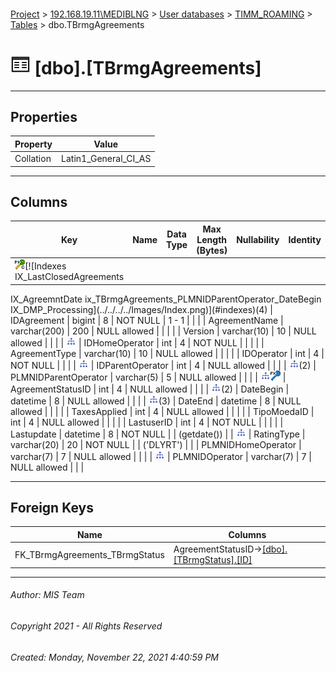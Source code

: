 #### 

[Project](../../../../index.md) > [192.168.19.11\\MEDIBLNG](../../../index.md) > [User databases](../../index.md) > [TIMM_ROAMING](../index.md) > [Tables](Tables.md) > dbo.TBrmgAgreements

# ![Tables](../../../../Images/Table32.png) [dbo].[TBrmgAgreements]

---

## <a name="#properties"></a>Properties

| Property | Value |
|---|---|
| Collation | Latin1_General_CI_AS |


---

## <a name="#columns"></a>Columns

| Key | Name | Data Type | Max Length (Bytes) | Nullability | Identity | Default |
|---|---|---|---|---|---|---|
| [![Cluster Primary Key PK_TBrmgAgreements: IDAgreement](../../../../Images/pkcluster.png)](#indexes)[![Indexes IX_LastClosedAgreements
IX_AgreemntDate
ix_TBrmgAgreements_PLMNIDParentOperator_DateBegin
IX_DMP_Processing](../../../../Images/Index.png)](#indexes)(4) | IDAgreement | bigint | 8 | NOT NULL | 1 - 1 |  |
|  | AgreementName | varchar(200) | 200 | NULL allowed |  |  |
|  | Version | varchar(10) | 10 | NULL allowed |  |  |
| [![Indexes ix_TBrmgAgreements_PLMNIDParentOperator_DateBegin](../../../../Images/Index.png)](#indexes) | IDHomeOperator | int | 4 | NOT NULL |  |  |
|  | AgreementType | varchar(10) | 10 | NULL allowed |  |  |
|  | IDOperator | int | 4 | NOT NULL |  |  |
| [![Indexes ix_TBrmgAgreements_PLMNIDParentOperator_DateBegin](../../../../Images/Index.png)](#indexes) | IDParentOperator | int | 4 | NULL allowed |  |  |
| [![Indexes IX_AgreemntDate
ix_TBrmgAgreements_PLMNIDParentOperator_DateBegin](../../../../Images/Index.png)](#indexes)(2) | PLMNIDParentOperator | varchar(5) | 5 | NULL allowed |  |  |
| [![Indexes IX_LastClosedAgreements](../../../../Images/Index.png)](#indexes)[![Foreign Keys FK_TBrmgAgreements_TBrmgStatus: [dbo].[TBrmgStatus].AgreementStatusID](../../../../Images/fk.png)](#foreignkeys) | AgreementStatusID | int | 4 | NULL allowed |  |  |
| [![Indexes IX_AgreemntDate
ix_TBrmgAgreements_PLMNIDParentOperator_DateBegin](../../../../Images/Index.png)](#indexes)(2) | DateBegin | datetime | 8 | NULL allowed |  |  |
| [![Indexes IX_LastClosedAgreements
IX_AgreemntDate
ix_TBrmgAgreements_PLMNIDParentOperator_DateBegin](../../../../Images/Index.png)](#indexes)(3) | DateEnd | datetime | 8 | NULL allowed |  |  |
|  | TaxesApplied | int | 4 | NULL allowed |  |  |
|  | TipoMoedaID | int | 4 | NULL allowed |  |  |
|  | LastuserID | int | 4 | NOT NULL |  |  |
|  | Lastupdate | datetime | 8 | NOT NULL |  | (getdate()) |
| [![Indexes IX_DMP_Processing](../../../../Images/Index.png)](#indexes) | RatingType | varchar(20) | 20 | NOT NULL |  | ('DLYRT') |
|  | PLMNIDHomeOperator | varchar(7) | 7 | NULL allowed |  |  |
| [![Indexes IX_LastClosedAgreements](../../../../Images/Index.png)](#indexes) | PLMNIDOperator | varchar(7) | 7 | NULL allowed |  |  |


---

## <a name="#foreignkeys"></a>Foreign Keys

| Name | Columns |
|---|---|
| FK_TBrmgAgreements_TBrmgStatus | AgreementStatusID->[[dbo].[TBrmgStatus].[ID]](TBrmgStatus.md) |


---

###### Author:  MIS Team

###### Copyright 2021 - All Rights Reserved

###### Created: Monday, November 22, 2021 4:40:59 PM


